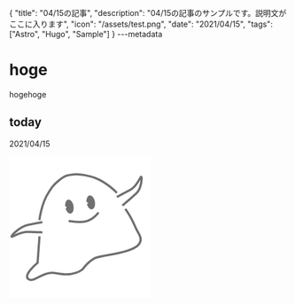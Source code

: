 {
  "title": "04/15の記事",
  "description": "04/15の記事のサンプルです。説明文がここに入ります",
  "icon": "/assets/test.png",
  "date": "2021/04/15",
  "tags": ["Astro", "Hugo", "Sample"]
}
---metadata

# hoge
hogehoge

## today
2021/04/15

![img](/assets/test.png)
